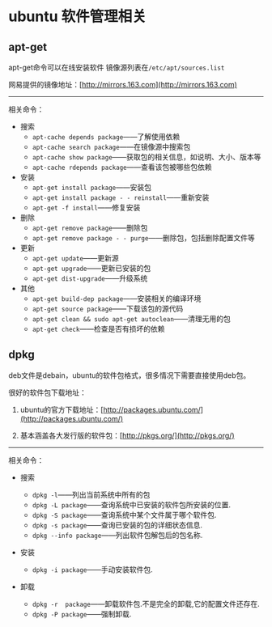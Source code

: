 ubuntu 软件管理相关
====================
apt-get
-------
apt-get命令可以在线安装软件 镜像源列表在`/etc/apt/sources.list `  

网易提供的镜像地址：[http://mirrors.163.com](http://mirrors.163.com)

***

相关命令：

- 搜索
    - `apt-cache depends package`——了解使用依赖
    - `apt-cache search package`——在镜像源中搜索包 
    - `apt-cache show package`——获取包的相关信息，如说明、大小、版本等 
    - `apt-cache rdepends package`——查看该包被哪些包依赖
- 安装
    - `apt-get install package`——安装包 
    - `apt-get install package - - reinstall`——重新安装 
    - `apt-get -f install`——修复安装 
- 删除
    - `apt-get remove package`——删除包
    - `apt-get remove package - - purge`——删除包，包括删除配置文件等
- 更新
    - `apt-get update`——更新源 
    - `apt-get upgrade`——更新已安装的包
    - `apt-get dist-upgrade`——升级系统
- 其他
    - `apt-get build-dep package`——安装相关的编译环境
    - `apt-get source package`——下载该包的源代码
    - `apt-get clean && sudo apt-get autoclean`——清理无用的包
    - `apt-get check`——检查是否有损坏的依赖

dpkg
----

deb文件是debain，ubuntu的软件包格式，很多情况下需要直接使用deb包。

很好的软件包下载地址：

1. ubuntu的官方下载地址：[http://packages.ubuntu.com/](http://packages.ubuntu.com/)

2. 基本涵盖各大发行版的软件包：[http://pkgs.org/](http://pkgs.org/)

***

相关命令：



- 搜索

    - `dpkg -l`——列出当前系统中所有的包
    - `dpkg -L package`——查询系统中已安装的软件包所安装的位置.
    - `dpkg -S package`——查询系统中某个文件属于哪个软件包. 
    - `dpkg -s package`——查询已安装的包的详细状态信息.
    - `dpkg --info package`——列出软件包解包后的包名称.

- 安装
    - `dpkg -i package`——手动安装软件包.

- 卸载
    - `dpkg -r  package`——卸载软件包.不是完全的卸载,它的配置文件还存在.
    - `dpkg -P package`——强制卸载.
